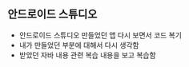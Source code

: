 ## 안드로이드 스튜디오
- 안드로이드 스튜디오 만들었던 앱 다시 보면서 코드 복기
- 내가 만들었던 부분에 대해서 다시 생각함
- 받았던 자바 내용 관련 복습 내용을 보고 복습함
